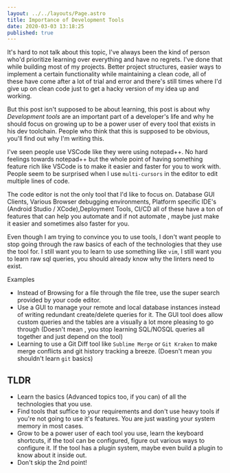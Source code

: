 ```yaml
---
layout: ../../layouts/Page.astro
title: Importance of Development Tools
date: 2020-03-03 13:18:25
published: true
---
```


It's hard to not talk about this topic, I've always been the kind of person who'd prioritize learning over everything and have no regrets. I've done that while building most of my projects. Better project structures, easier ways to implement a certain functionality while maintaining a clean code, all of these have come after a lot of trial and error and there's still times where I'd give up on clean code just to get a hacky version of my idea up and working.

But this post isn't supposed to be about learning, this post is about why _Development tools_ are an important part of a developer's life and why he should focus on growing up to be a power user of every tool that exists in his dev toolchain. People who think that this is supposed to be obvious, you'll find out why I'm writing this.

I've seen people use VSCode like they were using notepad++. No hard feelings towards notepad++ but the whole point of having something feature rich like VSCode is to make it easier and faster for you to work with. People seem to be surprised when I use `multi-cursors` in the editor to edit multiple lines of code.

The code editor is not the only tool that I'd like to focus on. Database GUI Clients, Various Browser debugging environments, Platform specific IDE's (Android Studio / XCode),Deployment Tools, CI/CD all of these have a ton of features that can help you automate and if not automate , maybe just make it easier and sometimes also faster for you.

Even though I am trying to convince you to use tools, I don't want people to stop going through the raw basics of each of the technologies that they use the tool for. I still want you to learn to use something like `vim`, I still want you to learn raw sql queries, you should already know why the linters need to exist.

Examples

- Instead of Browsing for a file through the file tree, use the super search provided by your code editor.
- Use a GUI to manage your remote and local database instances instead of writing redundant create/delete queries for it. The GUI tool does allow custom queries and the tables are a visually a lot more pleasing to go through (Doesn't mean , you stop learning SQL/NOSQL queries all together and just depend on the tool)
- Learning to use a Git Diff tool like `Sublime Merge` or `Git Kraken` to make merge conflicts and git history tracking a breeze. (Doesn't mean you shouldn't learn `git` basics)

## TLDR

- Learn the basics (Advanced topics too, if you can) of all the technologies that you use.
- Find tools that suffice to your requirements and don't use heavy tools if you're not going to use it's features. You are just wasting your system memory in most cases.
- Grow to be a power user of each tool you use, learn the keyboard shortcuts, if the tool can be configured, figure out various ways to configure it. If the tool has a plugin system, maybe even build a plugin to know about it inside out.
- Don't skip the 2nd point!
